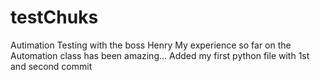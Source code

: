 # testChuks
Autimation Testing with the boss Henry
My experience so far on the Automation class has been amazing...
Added my first python file with 1st and second commit
